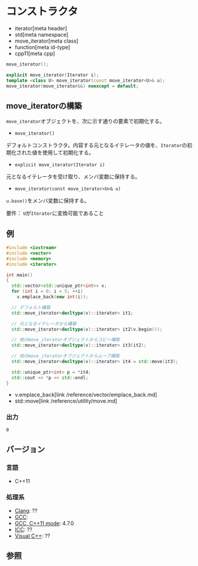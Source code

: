# コンストラクタ
* iterator[meta header]
* std[meta namespace]
* move_iterator[meta class]
* function[meta id-type]
* cpp11[meta cpp]

```cpp
move_iterator();

explicit move_iterator(Iterator i);
template <class U> move_iterator(const move_iterator<U>& u);
move_iterator(move_iterator&&) noexcept = default;
```

## move_iteratorの構築
`move_iterator`オブジェクトを、次に示す通りの要素で初期化する。

- `move_iterator()`

デフォルトコンストラクタ。内容する元となるイテレータの値を、`Iterator`の初期化された値を使用して初期化する。

- `explicit move_iterator(Iterator i)`

元となるイテレータを受け取り、メンバ変数に保持する。

- `move_iterator(const move_iterator<U>& u)`

`u.base()`をメンバ変数に保持する。

要件： `U`が`Iterator`に変換可能であること


## 例
```cpp example
#include <iostream>
#include <vector>
#include <memory>
#include <iterator>

int main()
{
  std::vector<std::unique_ptr<int>> v;
  for (int i = 0; i < 5; ++i)
    v.emplace_back(new int(i));

  // デフォルト構築
  std::move_iterator<decltype(v)::iterator> it1;

  // 元となるイテレータから構築
  std::move_iterator<decltype(v)::iterator> it2(v.begin());

  // 他のmove_iteratorオブジェクトからコピー構築
  std::move_iterator<decltype(v)::iterator> it3(it2);

  // 他のmove_iteratorオブジェクトからムーブ構築
  std::move_iterator<decltype(v)::iterator> it4 = std::move(it3);

  std::unique_ptr<int> p = *it4;
  std::cout << *p << std::endl;
}
```
* v.emplace_back[link /reference/vector/emplace_back.md]
* std::move[link /reference/utility/move.md]

### 出力
```
0
```

## バージョン
### 言語
- C++11

### 処理系
- [Clang](/implementation.md#clang): ??
- [GCC](/implementation.md#gcc): 
- [GCC, C++11 mode](/implementation.md#gcc): 4.7.0
- [ICC](/implementation.md#icc): ??
- [Visual C++](/implementation.md#visual_cpp): ??


## 参照


